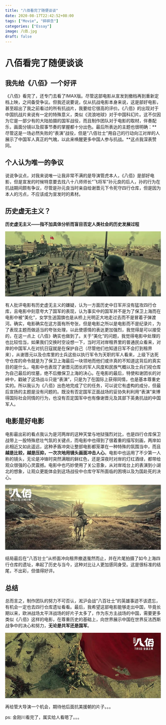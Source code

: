 ```yaml
---
title: "八佰看完了随便谈谈"
date: 2020-08-17T22:42:52+08:00
tags: ["Movie", "碎碎念"]
categories: ["Essay"]
image: 八佰.jpg
draft: false
---
```


# 八佰看完了随便谈谈

## 我先给《八佰》一个好评

《八佰》看完了，还专门去看了IMAX版。尽管这部电影从宣发到撤档再到重新定档上映，之间备受争议。但我还说要说，仅从抗战电影本身来说，这是部好电影，甚至超出了我之前看过的所有抗战片，我要给它很高的评价。《八佰》的出现对于中国抗战片来说有一定的特殊意义，类似《流浪地球》对于中国科幻片。这不仅因为它是一部少有的大陆拍摄的国军战役，而且制作团队对于电影的取材，伴奏配乐，画面分镜以及叙事节奏的掌握都十分出色。最后所表达的主题也很明确：**尽管这是一场必然失败的“表演”战役，但是“八佰壮士”用自己的行动向江对岸的人展示了中国军人真正的气魄，以此来唤醒更多中国人参与抗战。**这点我深表赞同。

## 个人认为唯一的争议

说说争议点，对我来说唯一让我非常不满的是导演管虎本人，《八佰》是部好电影，但是宣发的时候特意要去找八十八师师长“飞将军”孙元良的后人，孙的行为在抗战期间颇有争议，尽管是孙元良当时亲自给谢晋元下令死守四行仓库，但是因为本人的污点，不应该成为宣发时的素材。

## 历史虚无主义？

**历史虚无主义——指不加具体分析而盲目否定人类社会的历史发展过程**

![升旗](sq.jpg)

有人批评电影有历史虚无主义的嫌疑，认为一方面历史中日军并没有猛攻四行仓库，且电影中刻意夸大了国军的表现，认为事实中的国军并不是为了保卫上海而在电影中被“美化”，女学生送国旗也是从桥上光明正大地走过去而不是冒着子弹渡河。确实，电影确实在这方面有所夸张，但是电影之所以是电影而不是纪录片，为了表现主题而做适当的夸张处理，以此使感情的表达更加强烈，我觉得是可以接受的，在这一点上《八佰》确实也做到了。关于“美化”的问题，我觉得电影中处理的也比较恰当，如果我们交换时空设想一下，当时河对岸租界里的普通民众看来，对岸的中国军人在对抗日寇就是在保护自己（尽管他们也知道日军不会打到租界来），从谢晋元以及仓库里的士兵这些以执行军令为天职的军人看来，上级下达死守仓库的命令就是为了保卫上海最后一块领地而他们或许真的不知道这背后的真实目的是什么，电影中也表现了谢晋元团长的军人风度和民族气概以及士兵们视仓库为自己最后的坟墓，绝不后撤保卫上海的决心。在电影的最后，特使和谢团长的对峙中，戳破了这场战斗只是“表演”，只是为了在国际上获得同情，也是基本尊重史实的。所以我认为《八佰》出色地完成了它的任务，可以说它有虚构的成分，但最后宣扬的主题是没有问题的。既没有否定国军正面战场的妥协失利利用“表演”来博得国际社会同情的行为，也没有否定国军中也有像谢晋元及其部下英勇抗战的中国军人。

## 电影是好电影

电影最出彩的看点我认为是河两岸的这种天堂与地狱强烈对比，也是四行仓库保卫战带上一股特殊悲壮气氛的关键点，而电影中也得到了很着重的描写刻画，两岸如此相近又如此遥远，这种矛盾冲突让整部电影都笼罩在一种特殊的氛围当中，而且**越是比较，越是压抑，一次次地用镜头画面冲击人心**。电影中也运用了不少第一人称的镜头，无论是冲锋时突然满眼的鲜红色，还是深夜时对岸的灯红酒绿，都带给观众很强的心灵震撼。电影中也巧妙使用了关公意象，从对岸戏台上的表演到小湖北的想象，让观众更能体会到这场战役中仓库守军所面临的困境以及为国赴死的决心。

![关公](fGaotP.jpg)

结局最后在“八百壮士”从桥面冲向租界撤退戛然而止，并在片尾拍摄了如今上海四行仓库的遗址，串起了历史与当今，这种对比让人更加感同身受。这是很标准的结尾，不出彩，但值得好评。

## 总结

总而言之，制作团队的努力不可否认，淞沪会战“八百壮士”的英雄事迹不该遗忘，有机会一定也去四行仓库遗址看看。最后，我希望这部电影能够走出中国，毕竟长期以来，欧洲战场太平洋战场的好片子太多了，作为东方主战场的中国，需要更多类似《八佰》这样的电影，在尊重历史的基础上，向世界展示中国在世界反法西斯战争中的决心和努力，**无论是共军还是国军**。

![护旗](izHBVl.jpg)

再给管大导演一个机会，期待他后面抗美援朝的片子。。。

ps: 金刚川看完了，属实给人看嗯了。。。
